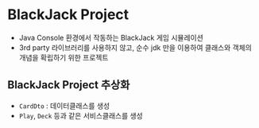 # BlackJack Project
* Java Console 환경에서 작동하는 BlackJack 게임 시뮬레이션
* 3rd party 라이브러리를 사용하지 않고, 순수 jdk 만을 이용하여 클래스와 객체의 개념을 확립하기 위한 프로젝트

## BlackJack Project 추상화 
* `CardDto` : 데이터클래스를 생성
* `Play`, `Deck` 등과 같은 서비스클래스를 생성